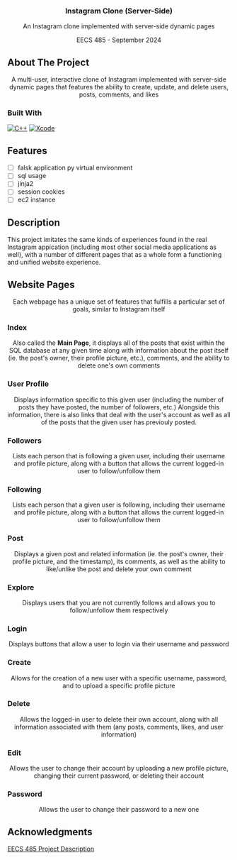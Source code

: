 <a id="readme-top"></a>

<!-- PROJECT LOGO -->
<br />
<div align="center">
<h3 align="center">Instagram Clone (Server-Side)</h3>
  <p align="center">
    An Instagram clone implemented with server-side dynamic pages
  </p>
  <p align="center">
    EECS 485 - September 2024
  </p>
</div>

<!-- ABOUT THE PROJECT -->
## About The Project
<p align="center">
  A multi-user, interactive clone of Instagram implemented with server-side dynamic pages that features the ability to create, update, and delete users, posts, comments, and likes
</p>

### Built With
[![C++][cplusplus]][cplusplus-url]
[![Xcode][xcode]][xcode-url]

<!-- FEATURES -->
## Features

- [ ] falsk application py virtual environment
- [ ] sql usage
- [ ] jinja2
- [ ] session cookies
- [ ] ec2 instance

## Description
This project imitates the same kinds of experiences found in the real Instagram appication (including most other social media applications as well), with a number of different pages that as a whole form a functioning and unified website experience.

## Website Pages

<p align="center"> 
  Each webpage has a unique set of features that fulfills a particular set of goals, similar to Instagram itself
</p>

### Index

<p align="center"> 
  Also called the <strong>Main Page</strong>, it displays all of the posts that exist within the SQL database at any given time along with information about the post itself (ie. the post's owner, their profile picture, etc.), comments, and the ability to delete one's own comments
</p>

### User Profile

<p align="center"> 
  Displays information specific to this given user (including the number of posts they have posted, the number of followers, etc.) Alongside this information, there is also links that deal with the user's account as well as all of the posts that the given user has previouly posted.
</p>

### Followers

<p align="center"> 
  Lists each person that is following a given user, including their username and profile picture, along with a button that allows the current logged-in user to follow/unfollow them
</p>

### Following

<p align="center"> 
  Lists each person that a given user is following, including their username and profile picture, along with a button that allows the current logged-in user to follow/unfollow them
</p>

### Post

<p align="center"> 
  Displays a given post and related information (ie. the post's owner, their profile picture, and the timestamp), its comments, as well as the ability to like/unlike the post and delete your own comment
</p>

### Explore

<p align="center"> 
  Displays users that you are not currently follows and allows you to follow/unfollow them respectively
</p>

### Login

<p align="center"> 
  Displays buttons that allow a user to login via their username and password
</p>

### Create

<p align="center"> 
  Allows for the creation of a new user with a specific username, password, and to upload a specific profile picture
</p>

### Delete

<p align="center"> 
  Allows the logged-in user to delete their own account, along with all information associated with them (any posts, comments, likes, and user information)
</p>

### Edit

<p align="center"> 
  Allows the user to change their account by uploading a new profile picture, changing their current password, or deleting their account
</p>

### Password

<p align="center"> 
  Allows the user to change their password to a new one
</p>


## Acknowledgments

[EECS 485 Project Description](https://eecs485staff.github.io/p2-insta485-serverside/)

<!-- MARKDOWN LINKS & IMAGES -->
[cplusplus]: https://img.shields.io/badge/C%2B%2B-00599C?style=for-the-badge&logo=c%2B%2B&logoColor=white
[cplusplus-url]: https://cplusplus.com/
[xcode]: https://img.shields.io/badge/Xcode-007ACC?style=for-the-badge&logo=Xcode&logoColor=white
[xcode-url]: https://developer.apple.com/xcode/
